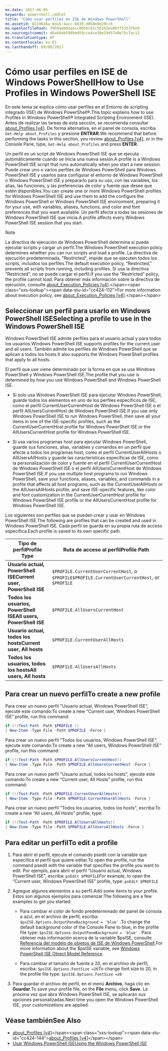 ```yaml
---
ms.date: 2017-06-05
keywords: powershell,cmdlet
title: "Cómo usar perfiles en ISE de Windows PowerShell"
ms.assetid: 0219626a-6da5-4acc-b630-d058e8b29cc6
ms.openlocfilehash: f959aeb91eecc8056c91c56162ea9bff53537be9
ms.sourcegitcommit: d6ab9ab5909ed59cce4ce30e29457e0e75c7ac12
ms.translationtype: HT
ms.contentlocale: es-ES
ms.lasthandoff: 09/08/2017
---
```

# <a name="how-to-use-profiles-in-windows-powershell-ise"></a><span data-ttu-id="cc424-103">Cómo usar perfiles en ISE de Windows PowerShell</span><span class="sxs-lookup"><span data-stu-id="cc424-103">How to Use Profiles in Windows PowerShell ISE</span></span>
<span data-ttu-id="cc424-104">En este tema se explica cómo usar perfiles en el Entorno de scripting integrado (ISE) de Windows PowerShell®.</span><span class="sxs-lookup"><span data-stu-id="cc424-104">This topic explains how to use Profiles in Windows PowerShell® Integrated Scripting Environment (ISE).</span></span> <span data-ttu-id="cc424-105">Antes de realizar las tareas de esta sección, se recomienda consultar [about_Profiles [v4]](https://technet.microsoft.com/library/e1d9e30a-70cc-4f36-949f-fc7cd96b4054(v=wps.630)). De forma alternativa, en el panel de consola, escriba `Get-Help about_Profiles` y presione **ENTRAR**.</span><span class="sxs-lookup"><span data-stu-id="cc424-105">We recommend that before performing the tasks in this section, you review [about_Profiles [v4]](https://technet.microsoft.com/library/e1d9e30a-70cc-4f36-949f-fc7cd96b4054(v=wps.630)), or in the Console Pane, type, `Get-Help about_Profiles` and press **ENTER**.</span></span>

<span data-ttu-id="cc424-106">Un perfil es un script de Windows PowerShell ISE que se ejecuta automáticamente cuando se inicia una nueva sesión.</span><span class="sxs-lookup"><span data-stu-id="cc424-106">A profile is a Windows PowerShell ISE script that runs automatically when you start a new session.</span></span>  <span data-ttu-id="cc424-107">Puede crear uno o varios perfiles de Windows PowerShell para Windows PowerShell ISE y usarlos para configurar el entorno de Windows PowerShell o Windows PowerShell ISE y prepararlo para su uso, con las variables, los alias, las funciones, y las preferencias de color y fuente que desee que estén disponibles.</span><span class="sxs-lookup"><span data-stu-id="cc424-107">You can create one or more Windows PowerShell profiles for Windows PowerShell ISE and use them to add the configure the Windows PowerShell or Windows PowerShell ISE environment, preparing it for your use, with variables, aliases, functions, and color and font preferences that you want available.</span></span> <span data-ttu-id="cc424-108">Un perfil afecta a todas las sesiones de Windows PowerShell ISE que inicia.</span><span class="sxs-lookup"><span data-stu-id="cc424-108">A profile affects every Windows PowerShell ISE session that you start.</span></span>

> [!NOTE]
> <span data-ttu-id="cc424-109">La directiva de ejecución de Windows PowerShell determina si puede ejecutar scripts y cargar un perfil.</span><span class="sxs-lookup"><span data-stu-id="cc424-109">The Windows PowerShell execution policy determines whether you can run scripts and load a profile.</span></span> <span data-ttu-id="cc424-110">La directiva de ejecución predeterminada, "Restricted", impide que se ejecuten todos los scripts, incluidos los perfiles.</span><span class="sxs-lookup"><span data-stu-id="cc424-110">The default execution policy, “Restricted,” prevents all scripts from running, including profiles.</span></span> <span data-ttu-id="cc424-111">Si usa la directiva "Restricted", no se puede cargar el perfil.</span><span class="sxs-lookup"><span data-stu-id="cc424-111">If you use the “Restricted” policy, the profile cannot load.</span></span> <span data-ttu-id="cc424-112">Para obtener más información sobre la directiva de ejecución, consulte [about_Execution_Policies [v4]](https://technet.microsoft.com/library/347708dc-1515-4d74-978b-8334603472e6(v=wps.630)).</span><span class="sxs-lookup"><span data-stu-id="cc424-112">For more information about execution policy, see [about_Execution_Policies [v4]](https://technet.microsoft.com/library/347708dc-1515-4d74-978b-8334603472e6(v=wps.630)).</span></span>

## <a name="selecting-a-profile-to-use-in-the-windows-powershell-ise"></a><span data-ttu-id="cc424-113">Seleccionar un perfil para usarlo en Windows PowerShell ISE</span><span class="sxs-lookup"><span data-stu-id="cc424-113">Selecting a profile to use in the Windows PowerShell ISE</span></span>
<span data-ttu-id="cc424-114">Windows PowerShell ISE admite perfiles para el usuario actual y para todos los usuarios.</span><span class="sxs-lookup"><span data-stu-id="cc424-114">Windows PowerShell ISE supports profiles for the current user and all users.</span></span> <span data-ttu-id="cc424-115">También admite los perfiles de Windows PowerShell que se aplican a todos los hosts.</span><span class="sxs-lookup"><span data-stu-id="cc424-115">It also supports the Windows PowerShell profiles that apply to all hosts.</span></span>

<span data-ttu-id="cc424-116">El perfil que use viene determinado por la forma en que se usa Windows PowerShell y Windows PowerShell ISE.</span><span class="sxs-lookup"><span data-stu-id="cc424-116">The profile that you use is determined by how you use Windows PowerShell and Windows PowerShell ISE.</span></span>

- <span data-ttu-id="cc424-117">Si solo usa Windows PowerShell ISE para ejecutar Windows PowerShell, guarde todos los elementos en uno de los perfiles específicos de ISE, como el perfil CurrentUserCurrentHost de Windows PowerShell ISE o el perfil AllUsersCurrentHost de Windows PowerShell ISE.</span><span class="sxs-lookup"><span data-stu-id="cc424-117">If you use only Windows PowerShell ISE to run Windows PowerShell, then save all your items in one of the ISE-specific profiles, such as the CurrentUserCurrentHost profile for Windows PowerShell ISE or the AllUsersCurrentHost profile for Windows PowerShell ISE.</span></span>

- <span data-ttu-id="cc424-118">Si usa varios programas host para ejecutar Windows PowerShell, guarde sus funciones, alias, variables y comandos en un perfil que afecte a todos los programas host, como el perfil CurrentUserAllHosts o AllUsersAllHosts y guarde las características específicas de ISE, como la personalización de color y fuente en el perfil CurrentUserCurrentHost de Windows PowerShell ISE o el perfil AllUsersCurrentHost de Windows PowerShell ISE.</span><span class="sxs-lookup"><span data-stu-id="cc424-118">If you use multiple host programs to run Windows PowerShell, save your functions, aliases, variables, and commands in a profile that affects all host programs, such as the CurrentUserAllHosts or the AllUsersAllHosts profile, and save ISE-specific features, like color and font customization in the CurrentUserCurrentHost profile for Windows PowerShell ISE profile or the AllUsersCurrentHost profile for Windows PowerShell ISE.</span></span>

<span data-ttu-id="cc424-119">Los siguientes son perfiles que se pueden crear y usar en Windows PowerShell ISE.</span><span class="sxs-lookup"><span data-stu-id="cc424-119">The following are profiles that can be created and used in Windows PowerShell ISE.</span></span> <span data-ttu-id="cc424-120">Cada perfil se guarda en su propia ruta de acceso específica.</span><span class="sxs-lookup"><span data-stu-id="cc424-120">Each profile is saved to its own specific path.</span></span>

| <span data-ttu-id="cc424-121">Tipo de perfil</span><span class="sxs-lookup"><span data-stu-id="cc424-121">Profile Type</span></span> | <span data-ttu-id="cc424-122">Ruta de acceso al perfil</span><span class="sxs-lookup"><span data-stu-id="cc424-122">Profile Path</span></span> |
| --- | --- |
| <span data-ttu-id="cc424-123">**Usuario actual, PowerShell ISE**</span><span class="sxs-lookup"><span data-stu-id="cc424-123">**Current user, PowerShell ISE**</span></span>| <span data-ttu-id="cc424-124">`$PROFILE.CurrentUserCurrentHost`, o `$PROFILE`</span><span class="sxs-lookup"><span data-stu-id="cc424-124">`$PROFILE.CurrentUserCurrentHost`, or `$PROFILE`</span></span> |
| <span data-ttu-id="cc424-125">**Todos los usuarios, PowerShell ISE**</span><span class="sxs-lookup"><span data-stu-id="cc424-125">**All users, PowerShell ISE**</span></span>| `$PROFILE.AllUsersCurrentHost` |
| <span data-ttu-id="cc424-126">**Usuario actual, todos los hosts**</span><span class="sxs-lookup"><span data-stu-id="cc424-126">**Current user, All hosts**</span></span>| `$PROFILE.CurrentUserAllHosts` |
| <span data-ttu-id="cc424-127">**Todos los usuarios, todos los hosts**</span><span class="sxs-lookup"><span data-stu-id="cc424-127">**All users, All hosts**</span></span> | `$PROFILE.AllUsersAllHosts` |

## <a name="to-create-a-new-profile"></a><span data-ttu-id="cc424-128">Para crear un nuevo perfil</span><span class="sxs-lookup"><span data-stu-id="cc424-128">To create a new profile</span></span>
<span data-ttu-id="cc424-129">Para crear un nuevo perfil "Usuario actual, Windows PowerShell ISE", ejecute este comando:</span><span class="sxs-lookup"><span data-stu-id="cc424-129">To create a new “Current user, Windows PowerShell ISE” profile, run this command:</span></span>

```powershell
if (!(Test-Path -Path $PROFILE )) 
{ New-Item -Type File -Path $PROFILE -Force }
```

<span data-ttu-id="cc424-130">Para crear un nuevo perfil "Todos los usuarios, Windows PowerShell ISE", ejecute este comando:</span><span class="sxs-lookup"><span data-stu-id="cc424-130">To create a new “All users, Windows PowerShell ISE” profile, run this command:</span></span>

```powershell
if (!(Test-Path -Path $PROFILE.AllUsersCurrentHost)) 
{ New-Item -Type File -Path $PROFILE.AllUsersCurrentHost -Force }
```

<span data-ttu-id="cc424-131">Para crear un nuevo perfil "Usuario actual, todos los hosts", ejecute este comando:</span><span class="sxs-lookup"><span data-stu-id="cc424-131">To create a new “Current user, All Hosts” profile, run this command:</span></span>

```powershell
if (!(Test-Path -Path $PROFILE.CurrentUserAllHosts)) 
{ New-Item -Type File -Path $PROFILE.CurrentUserAllHosts -Force }
```

<span data-ttu-id="cc424-132">Para crear un nuevo perfil "Todos los usuarios, todos los hosts", escriba:</span><span class="sxs-lookup"><span data-stu-id="cc424-132">To create a new “All users, All Hosts” profile, type:</span></span>

```powershell
if (!(Test-Path -Path $PROFILE.AllUsersAllHosts)) 
{ New-Item -Type File -Path $PROFILE.AllUsersAllHosts -Force }
```

## <a name="to-edit-a-profile"></a><span data-ttu-id="cc424-133">Para editar un perfil</span><span class="sxs-lookup"><span data-stu-id="cc424-133">To edit a profile</span></span>

1. <span data-ttu-id="cc424-134">Para abrir el perfil, ejecute el comando psedit con la variable que especifica el perfil que quiere editar.</span><span class="sxs-lookup"><span data-stu-id="cc424-134">To open the profile, run the command psedit with the variable that specifies the profile you want to edit.</span></span> <span data-ttu-id="cc424-135">Por ejemplo, para abrir el perfil "Usuario actual, Windows PowerShell ISE", escriba: `psEdit $PROFILE`</span><span class="sxs-lookup"><span data-stu-id="cc424-135">For example, to open the “Current user, Windows PowerShell ISE” profile, type: `psEdit $PROFILE`</span></span>

2. <span data-ttu-id="cc424-136">Agregue algunos elementos a su perfil.</span><span class="sxs-lookup"><span data-stu-id="cc424-136">Add some items to your profile.</span></span> <span data-ttu-id="cc424-137">Estos son algunos ejemplos para comenzar:</span><span class="sxs-lookup"><span data-stu-id="cc424-137">The following are a few examples to get you started:</span></span>

    -   <span data-ttu-id="cc424-138">Para cambiar el color de fondo predeterminado del panel de consola a azul, en el archivo de perfil, escriba: `$psISE.Options.OutputPaneBackground = 'blue'` .</span><span class="sxs-lookup"><span data-stu-id="cc424-138">To change the default background color of the Console Pane to blue, in the profile file type: `$psISE.Options.OutputPaneBackground = 'blue'` .</span></span> <span data-ttu-id="cc424-139">Para obtener más información acerca de la variable $psISE, consulte [Referencia del modelo de objetos de ISE de Windows PowerShell](The-ISE-Object-Model-Hierarchy.md).</span><span class="sxs-lookup"><span data-stu-id="cc424-139">For more information about the $psISE variable, see [Windows PowerShell ISE Object Model Reference](The-ISE-Object-Model-Hierarchy.md).</span></span>

    -   <span data-ttu-id="cc424-140">Para cambiar el tamaño de fuente a 20, en el archivo de perfil, escriba: `$psISE.Options.FontSize =20`</span><span class="sxs-lookup"><span data-stu-id="cc424-140">To change font size to 20, in the profile file type: `$psISE.Options.FontSize =20`</span></span>

3. <span data-ttu-id="cc424-141">Para guardar el archivo de perfil, en el menú **Archivo**, haga clic en **Guardar**.</span><span class="sxs-lookup"><span data-stu-id="cc424-141">To save your profile file, on the **File** menu, click **Save**.</span></span> <span data-ttu-id="cc424-142">La próxima vez que abra Windows PowerShell ISE, se aplicarán sus opciones personalizadas.</span><span class="sxs-lookup"><span data-stu-id="cc424-142">Next time you open the Windows PowerShell ISE, your customizations are applied.</span></span>

## <a name="see-also"></a><span data-ttu-id="cc424-143">Véase también</span><span class="sxs-lookup"><span data-stu-id="cc424-143">See Also</span></span>
- <span data-ttu-id="cc424-144">[about_Profiles [v4]](https://technet.microsoft.com/library/e1d9e30a-70cc-4f36-949f-fc7cd96b4054(v=wps.630))</span><span class="sxs-lookup"><span data-stu-id="cc424-144">[about_Profiles [v4]](https://technet.microsoft.com/library/e1d9e30a-70cc-4f36-949f-fc7cd96b4054(v=wps.630))</span></span>
- [<span data-ttu-id="cc424-145">Usar Windows PowerShell ISE</span><span class="sxs-lookup"><span data-stu-id="cc424-145">Using the Windows PowerShell ISE</span></span>](Using-the-Windows-PowerShell-ISE.md)

